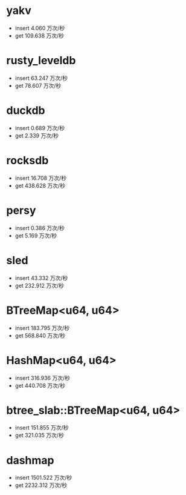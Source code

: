 
# yakv
* insert 4.060 万次/秒
* get 109.638 万次/秒

# rusty_leveldb
* insert 63.247 万次/秒
* get 78.607 万次/秒

# duckdb
* insert 0.689 万次/秒
* get 2.339 万次/秒

# rocksdb
* insert 16.708 万次/秒
* get 438.628 万次/秒

# persy
* insert 0.386 万次/秒
* get 5.169 万次/秒

# sled
* insert 43.332 万次/秒
* get 232.912 万次/秒

# BTreeMap<u64, u64>
* insert 183.795 万次/秒
* get 568.840 万次/秒

# HashMap<u64, u64>
* insert 316.936 万次/秒
* get 440.708 万次/秒

# btree_slab::BTreeMap<u64, u64>
* insert 151.855 万次/秒
* get 321.035 万次/秒

# dashmap
* insert 1501.522 万次/秒
* get 2232.312 万次/秒
